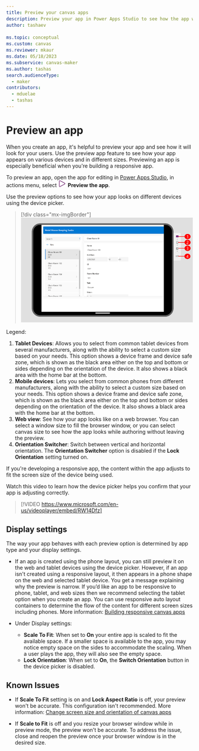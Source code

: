 ```yaml
---
title: Preview your canvas apps
description: Preview your app in Power Apps Studio to see how the app will look for your app users.
author: tashaev

ms.topic: conceptual
ms.custom: canvas
ms.reviewer: mkaur
ms.date: 05/18/2023
ms.subservice: canvas-maker
ms.author: tashas
search.audienceType: 
  - maker
contributors:
  - mduelae
  - tashas
---
```

# Preview an app

When you create an app, it's helpful to preview your app and see how it will look for your users. Use the preview app feature to see how your app appears on various devices and in different sizes. Previewing an app is especially beneficial when you're building a responsive app.

To preview an app, open the app for editing in [Power Apps Studio](https://create.powerapps.com), in actions menu, select ![Preview button.](media/studio/preview-button.png)
**Preview the app**.

Use the preview options to see how your app looks on different devices using the device picker. 

> [!div class="mx-imgBorder"] 
> ![Preview your app.](media/studio/preview-app.png)

Legend: 
1. **Tablet Devices**: Allows you to select from common tablet devices from several manufacturers, along with the ability to select a custom size based on your needs. This option shows a device frame and device safe zone, which is shown as the black area either on the top and bottom or sides depending on the orientation of the device. It also shows a black area with the home bar at the bottom.  
2. **Mobile devices**: Lets you select from common phones from different manufacturers, along with the ability to select a custom size based on your needs. This option shows a device frame and device safe zone, which is shown as the black area either on the top and bottom or sides depending on the orientation of the device. It also shows a black area with the home bar at the bottom. 
3. **Web view**: See how your app looks like on a web browser. You can select a window size to fill the browser window, or you can select canvas size to see how the app looks while authoring without leaving the preview.
4. **Orientation Switcher**: Switch between vertical and horizontal orientation. The **Orientation Switcher** option is disabled if the **Lock Orientation** setting turned on. 

If you're developing a responsive app, the content within the app adjusts to fit the screen size of the device being used.

Watch this video to learn how the device picker helps you confirm that your app is adjusting correctly.

> [!VIDEO https://www.microsoft.com/en-us/videoplayer/embed/RW14Dfz]

## Display settings

The way your app behaves with each preview option is determined by app type and your display settings. 

- If an app is created using the phone layout, you can still preview it on the web and tablet devices using the device picker. However, if an app isn't created using a responsive layout, it then appears in a phone shape on the web and selected tablet device. You get a message explaining why the preview is narrow. If you’d like an app to be responsive to phone, tablet, and web sizes then we recommend selecting the tablet option when you create an app. You can use responsive auto layout containers to determine the flow of the content for different screen sizes including phones. More information: [Building responsive canvas apps](build-responsive-apps.md)  

- Under Display settings:
   - **Scale To Fit**: When set to **On** your entire app is scaled to fit the available space. If a smaller space is available to the app, you may notice empty space on the sides to accommodate the scaling. When a user plays the app, they will also see the empty space.
  - **Lock Orientation**: When set to **On**, the **Switch Orientation** button in the device picker is disabled.  

## Known Issues 

- If **Scale To Fit** setting is on and **Lock Aspect Ratio** is off, your preview won't be accurate. This configuration isn't recommended. More information: [Change screen size and orientation of canvas apps](set-aspect-ratio-portrait-landscape.md)  

- If **Scale to Fit** is off and you resize your browser window while in preview mode, the preview won't be accurate. To address the issue, close and reopen the preview once your browser window is in the desired size. 

